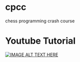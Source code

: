 # cpcc
chess programming crash course

# Youtube Tutorial
[![IMAGE ALT TEXT HERE](https://img.youtube.com/vi/M7Hw-f-uUlc/0.jpg)](https://www.youtube.com/watch?v=M7Hw-f-uUlc)
